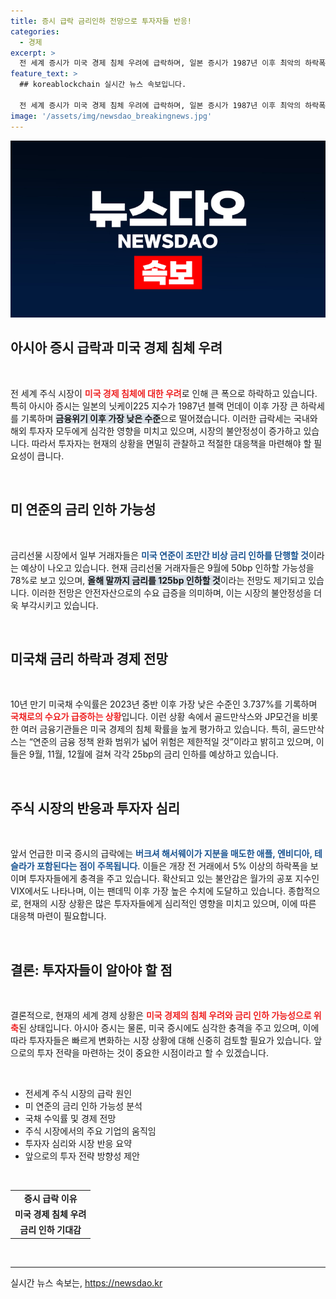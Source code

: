 ```yaml
---
title: 증시 급락 금리인하 전망으로 투자자들 반응!
categories:
  - 경제
excerpt: >
  전 세계 증시가 미국 경제 침체 우려에 급락하며, 일본 증시가 1987년 이후 최악의 하락폭을 기록했다. 금리 인하 가능성도 부각되며 투자자들의 관심이 집중되고 있다. 경제 전문가들은 향후 연준의 금리 인하가 가속화될 것이라 전망한다.
feature_text: >
  ## koreablockchain 실시간 뉴스 속보입니다.

  전 세계 증시가 미국 경제 침체 우려에 급락하며, 일본 증시가 1987년 이후 최악의 하락폭을 기록했다. 금리 인하 가능성도 부각되며 투자자들의 관심이 집중되고 있다. 경제 전문가들은 향후 연준의 금리 인하가 가속화될 것이라 전망한다.
image: '/assets/img/newsdao_breakingnews.jpg'
---
```


<p><img src="/assets/img/newsdao_breakingnews.jpg" alt="koreablockchain 속보" /></p>

<h2 data-ke-size="size26">아시아 증시 급락과 미국 경제 침체 우려</h2>

<p data-ke-size="size16">&nbsp;</p>

<p>전 세계 주식 시장이 <b><span style="color: #ee2323;">미국 경제 침체에 대한 우려</span></b>로 인해 큰 폭으로 하락하고 있습니다. 특히 아시아 증시는 일본의 닛케이225 지수가 1987년 블랙 먼데이 이후 가장 큰 하락세를 기록하며 <b><span style="background-color: #21538527;">금융위기 이후 가장 낮은 수준</span></b>으로 떨어졌습니다. 이러한 급락세는 국내와 해외 투자자 모두에게 심각한 영향을 미치고 있으며, 시장의 불안정성이 증가하고 있습니다. 따라서 투자자는 현재의 상황을 면밀히 관찰하고 적절한 대응책을 마련해야 할 필요성이 큽니다. </p>

<p data-ke-size="size16">&nbsp;</p>

<h2 data-ke-size="size26">미 연준의 금리 인하 가능성</h2>

<p data-ke-size="size16">&nbsp;</p>

<p>금리선물 시장에서 일부 거래자들은 <b><span style="color: #1a5490;">미국 연준이 조만간 비상 금리 인하를 단행할 것</span></b>이라는 예상이 나오고 있습니다. 현재 금리선물 거래자들은 9월에 50bp 인하할 가능성을 78%로 보고 있으며, <b><span style="background-color: #21538527;">올해 말까지 금리를 125bp 인하할 것</span></b>이라는 전망도 제기되고 있습니다. 이러한 전망은 안전자산으로의 수요 급증을 의미하며, 이는 시장의 불안정성을 더욱 부각시키고 있습니다. </p>

<p data-ke-size="size16">&nbsp;</p>

<h2 data-ke-size="size26">미국채 금리 하락과 경제 전망</h2>

<p data-ke-size="size16">&nbsp;</p>

<p>10년 만기 미국채 수익률은 2023년 중반 이후 가장 낮은 수준인 3.737%를 기록하며 <b><span style="color: #ee2323;">국채로의 수요가 급증하는 상황</span></b>입니다. 이런 상황 속에서 골드만삭스와 JP모건을 비롯한 여러 금융기관들은 미국 경제의 침체 확률을 높게 평가하고 있습니다. 특히, 골드만삭스는 “연준의 금융 정책 완화 범위가 넓어 위험은 제한적일 것”이라고 밝히고 있으며, 이들은 9월, 11월, 12월에 걸쳐 각각 25bp의 금리 인하를 예상하고 있습니다.</p>

<p data-ke-size="size16">&nbsp;</p>

<h2 data-ke-size="size26">주식 시장의 반응과 투자자 심리</h2>

<p data-ke-size="size16">&nbsp;</p>

<p>앞서 언급한 미국 증시의 급락에는 <b><span style="color: #1a5490;">버크셔 해서웨이가 지분을 매도한 애플, 엔비디아, 테슬라가 포함된다는 점이 주목됩니다</span></b>. 이들은 개장 전 거래에서 5% 이상의 하락폭을 보이며 투자자들에게 충격을 주고 있습니다. 확산되고 있는 불안감은 월가의 공포 지수인 VIX에서도 나타나며, 이는 팬데믹 이후 가장 높은 수치에 도달하고 있습니다. 종합적으로, 현재의 시장 상황은 많은 투자자들에게 심리적인 영향을 미치고 있으며, 이에 따른 대응책 마련이 필요합니다.</p>

<p data-ke-size="size16">&nbsp;</p>

<h2 data-ke-size="size26">결론: 투자자들이 알아야 할 점</h2>

<p data-ke-size="size16">&nbsp;</p>

<p>결론적으로, 현재의 세계 경제 상황은 <b><span style="color: #ee2323;">미국 경제의 침체 우려와 금리 인하 가능성으로 위축</span></b>된 상태입니다. 아시아 증시는 물론, 미국 증시에도 심각한 충격을 주고 있으며, 이에 따라 투자자들은 빠르게 변화하는 시장 상황에 대해 신중히 검토할 필요가 있습니다. 앞으로의 투자 전략을 마련하는 것이 중요한 시점이라고 할 수 있겠습니다.</p>

<p data-ke-size="size16">&nbsp;</p>

<ul>
    <li>전세계 주식 시장의 급락 원인</li>
    <li>미 연준의 금리 인하 가능성 분석</li>
    <li>국채 수익률 및 경제 전망</li>
    <li>주식 시장에서의 주요 기업의 움직임</li>
    <li>투자자 심리와 시장 반응 요약</li>
    <li>앞으로의 투자 전략 방향성 제안</li>
</ul>

<p data-ke-size="size16">&nbsp;</p>

<table>
    <tr>
        <td style="text-align: center; height: 17px;"><b>증시 급락 이유</b></td>
    </tr>
    <tr>
        <td style="text-align: center; height: 17px;"><b>미국 경제 침체 우려</b></td>
    </tr>
    <tr>
        <td style="text-align: center; height: 17px;"><b>금리 인하 기대감</b></td>
    </tr>
</table>

<p data-ke-size="size16">&nbsp;</p>

<hr />
실시간 뉴스 속보는, <a href="https://newsdao.kr" rel="dofollow">https://newsdao.kr</a>


